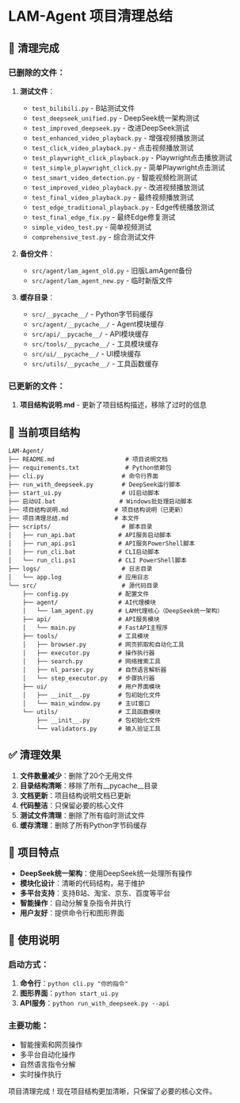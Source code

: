# LAM-Agent 项目清理总结

## 🧹 清理完成

### 已删除的文件：
1. **测试文件**：
   - `test_bilibili.py` - B站测试文件
   - `test_deepseek_unified.py` - DeepSeek统一架构测试
   - `test_improved_deepseek.py` - 改进DeepSeek测试
   - `test_enhanced_video_playback.py` - 增强视频播放测试
   - `test_click_video_playback.py` - 点击视频播放测试
   - `test_playwright_click_playback.py` - Playwright点击播放测试
   - `test_simple_playwright_click.py` - 简单Playwright点击测试
   - `test_smart_video_detection.py` - 智能视频检测测试
   - `test_improved_video_playback.py` - 改进视频播放测试
   - `test_final_video_playback.py` - 最终视频播放测试
   - `test_edge_traditional_playback.py` - Edge传统播放测试
   - `test_final_edge_fix.py` - 最终Edge修复测试
   - `simple_video_test.py` - 简单视频测试
   - `comprehensive_test.py` - 综合测试文件

2. **备份文件**：
   - `src/agent/lam_agent_old.py` - 旧版LamAgent备份
   - `src/agent/lam_agent_new.py` - 临时新版文件

3. **缓存目录**：
   - `src/__pycache__/` - Python字节码缓存
   - `src/agent/__pycache__/` - Agent模块缓存
   - `src/api/__pycache__/` - API模块缓存
   - `src/tools/__pycache__/` - 工具模块缓存
   - `src/ui/__pycache__/` - UI模块缓存
   - `src/utils/__pycache__/` - 工具函数缓存

### 已更新的文件：
1. **项目结构说明.md** - 更新了项目结构描述，移除了过时的信息

## 📁 当前项目结构

```
LAM-Agent/
├── README.md                    # 项目说明文档
├── requirements.txt             # Python依赖包
├── cli.py                      # 命令行界面
├── run_with_deepseek.py        # DeepSeek运行脚本
├── start_ui.py                 # UI启动脚本
├── 启动UI.bat                  # Windows批处理启动脚本
├── 项目结构说明.md             # 项目结构说明（已更新）
├── 项目清理总结.md             # 本文件
├── scripts/                    # 脚本目录
│   ├── run_api.bat            # API服务启动脚本
│   ├── run_api.ps1            # API服务PowerShell脚本
│   ├── run_cli.bat            # CLI启动脚本
│   └── run_cli.ps1            # CLI PowerShell脚本
├── logs/                       # 日志目录
│   └── app.log                # 应用日志
└── src/                        # 源代码目录
    ├── config.py              # 配置文件
    ├── agent/                 # AI代理模块
    │   └── lam_agent.py       # LAM代理核心（DeepSeek统一架构）
    ├── api/                   # API服务模块
    │   └── main.py            # FastAPI主程序
    ├── tools/                 # 工具模块
    │   ├── browser.py         # 网页抓取和自动化工具
    │   ├── executor.py        # 操作执行器
    │   ├── search.py          # 网络搜索工具
    │   ├── nl_parser.py       # 自然语言解析器
    │   └── step_executor.py   # 步骤执行器
    ├── ui/                    # 用户界面模块
    │   ├── __init__.py        # 包初始化文件
    │   └── main_window.py     # 主UI窗口
    └── utils/                 # 工具函数模块
        ├── __init__.py        # 包初始化文件
        └── validators.py      # 输入验证工具
```

## ✅ 清理效果

1. **文件数量减少**：删除了20个无用文件
2. **目录结构清晰**：移除了所有__pycache__目录
3. **文档更新**：项目结构说明文档已更新
4. **代码整洁**：只保留必要的核心文件
5. **测试文件清理**：删除了所有临时测试文件
6. **缓存清理**：删除了所有Python字节码缓存

## 🚀 项目特点

- **DeepSeek统一架构**：使用DeepSeek统一处理所有操作
- **模块化设计**：清晰的代码结构，易于维护
- **多平台支持**：支持B站、淘宝、京东、百度等平台
- **智能操作**：自动分解复杂指令并执行
- **用户友好**：提供命令行和图形界面

## 📝 使用说明

### 启动方式：
1. **命令行**：`python cli.py "你的指令"`
2. **图形界面**：`python start_ui.py`
3. **API服务**：`python run_with_deepseek.py --api`

### 主要功能：
- 智能搜索和网页操作
- 多平台自动化操作
- 自然语言指令分解
- 实时操作执行

项目清理完成！现在项目结构更加清晰，只保留了必要的核心文件。


